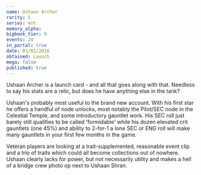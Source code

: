 ```yaml
---
name: Ushaan Archer
rarity: 5
series: ent
memory_alpha:
bigbook_tier: 9
events: 24
in_portal: true
date: 01/01/2016
obtained: Launch
mega: false
published: true
---
```


Ushaan Archer is a launch card - and all that goes along with that. Needless to say his stats are a relic, but does he have anything else in the tank?

Ushaan's probably most useful to the brand new account. With his first star he offers a handful of node unlocks, most notably the Pilot/SEC node in the Celestial Temple, and some introductory gauntlet work. His SEC roll just barely still qualifies to be called 'formidable' while his dozen elevated crit gauntlets (one 45%) and ability to 2-for-1 a lone SEC or ENG roll will make many gauntlets in your first few months in the game.

Veteran players are looking at a trait-supplemented, reasonable event clip and a trio of traits which could all become collections out of nowhere. Ushaan clearly lacks for power, but not necessarily utility and makes a hell of a bridge crew photo op next to Ushaan Shran.
